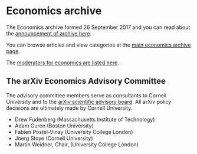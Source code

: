 # Economics archive

The Economics archive formed 26 September 2017 and you can read about the [announcement of archive here](/new/econ_announce.md).

You can browse articles and view categories at the [main economics archive page](https://arxiv.org/archive/econ).

The [moderators for economics are listed here](https://arxiv.org/moderators#economics#economics).


<span id="AdvisoryCommittee"></span>
## The arXiv Economics Advisory Committee

The advisory committee members serve as consultants to Cornell University and to the [arXiv scientific advisory board](/about/people/scientific_ad_board.md). All arXiv policy decisions are ultimately made by Cornell University.

- Drew Fudenberg (Massachusetts Institute of Technology)
- Adam Guren (Boston University)
- Fabien Postel-Vinay (University College London)
- Joerg Stoye (Cornell University)
- Martin Weidner, Chair, (University College London)

